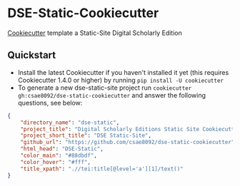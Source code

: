 # DSE-Static-Cookiecutter

[Cookiecutter](https://github.com/cookiecutter/cookiecutter) template a Static-Site Digital Scholarly Edition

## Quickstart
* Install the latest Cookiecutter if you haven't installed it yet (this requires Cookiecutter 1.4.0 or higher) by running `pip install -U cookiecutter`
* To generate a new dse-static-site project run `cookiecutter gh:csae8092/dse-static-cookiecutter` and answer the following questions, see below:

```json
{
    "directory_name": "dse-static",
    "project_title": "Digital Scholarly Editions Static Site Cookiecutter",
    "project_short_title": "DSE Static-Site",
    "github_url": "https://github.com/csae8092/dse-static-cookiecutter",
    "html_head": "DSE-Static",
    "color_main": "#88dbdf",
    "color_hover": "#fff",
    "title_xpath": ".//tei:title[@level='a'][1]/text()"
} 
```